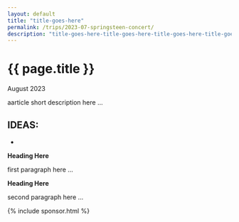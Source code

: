 ```yaml
---	
layout: default
title: "title-goes-here"
permalink: /trips/2023-07-springsteen-concert/
description: "title-goes-here-title-goes-here-title-goes-here-title-goes-here-title-goes-here-title- goes-here-title-goes-here-title-goes-here-title-goes-here-title-goes-here-title-goes-here"
---
```

<h1>{{ page.title }}</h1>
<p class="subtitle">August 2023</p>

aarticle short description here ...


IDEAS: 
- 
- 


**Heading Here**

first paragraph here ...

**Heading Here**

second paragraph here ...

{% include sponsor.html %}
